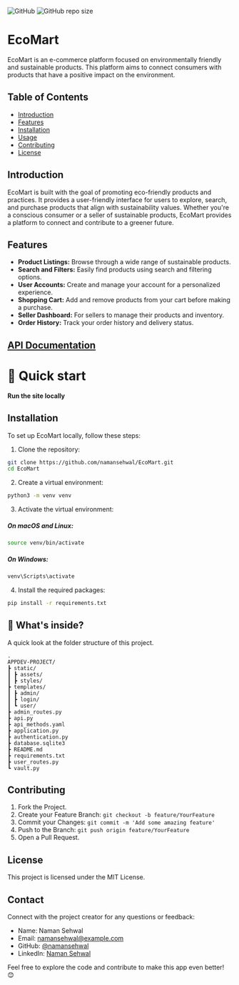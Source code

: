 ![GitHub](https://img.shields.io/github/license/namansehwal/EcoMart)
![GitHub repo size](https://img.shields.io/github/repo-size/namansehwal/EcoMart)

# EcoMart

EcoMart is an e-commerce platform focused on environmentally friendly and sustainable products. This platform aims to connect consumers with products that have a positive impact on the environment.

## Table of Contents

- [Introduction](#introduction)
- [Features](#features)
- [Installation](#installation)
- [Usage](#usage)
- [Contributing](#contributing)
- [License](#license)

## Introduction

EcoMart is built with the goal of promoting eco-friendly products and practices. It provides a user-friendly interface for users to explore, search, and purchase products that align with sustainability values. Whether you're a conscious consumer or a seller of sustainable products, EcoMart provides a platform to connect and contribute to a greener future.

## Features

- **Product Listings:** Browse through a wide range of sustainable products.
- **Search and Filters:** Easily find products using search and filtering options.
- **User Accounts:** Create and manage your account for a personalized experience.
- **Shopping Cart:** Add and remove products from your cart before making a purchase.
- **Seller Dashboard:** For sellers to manage their products and inventory.
- **Order History:** Track your order history and delivery status.

## [API Documentation](https://github.com/namansehwal/EcoMart/blob/main/api_documentation.md)

# :rocket: Quick start

**Run the site locally**

## Installation

To set up EcoMart locally, follow these steps:

1. Clone the repository:

```bash
git clone https://github.com/namansehwal/EcoMart.git
cd EcoMart
```
2. Create a virtual environment:

```bash
python3 -m venv venv
```
3. Activate the virtual environment:
##### On macOS and Linux:

```bash
source venv/bin/activate
```
##### On Windows:

```bash
venv\Scripts\activate
```
4. Install the required packages:

```bash
pip install -r requirements.txt
```

## :open_file_folder: What's inside?

A quick look at the folder structure of this project.

    .
    APPDEV-PROJECT/
    ┣ static/
    ┃ ┣ assets/
    ┃ ┣ styles/
    ┣ templates/
    ┃ ┣ admin/
    ┃ ┣ login/
    ┃ ┗ user/
    ┣ admin_routes.py
    ┣ api.py
    ┣ api_methods.yaml
    ┣ application.py
    ┣ authentication.py
    ┣ database.sqlite3
    ┣ README.md
    ┣ requirements.txt
    ┣ user_routes.py
    ┗ vault.py

## Contributing

1. Fork the Project.
2. Create your Feature Branch: `git checkout -b feature/YourFeature`
3. Commit your Changes: `git commit -m 'Add some amazing feature'`
4. Push to the Branch: `git push origin feature/YourFeature`
5. Open a Pull Request.

## License

This project is licensed under the MIT License.

## Contact

Connect with the project creator for any questions or feedback:

- Name: Naman Sehwal
- Email: namansehwal@example.com
- GitHub: [@namansehwal](https://github.com/namansehwal)
- LinkedIn: [Naman Sehwal](https://www.linkedin.com/in/namansehwal/)

Feel free to explore the code and contribute to make this app even better! 😊
